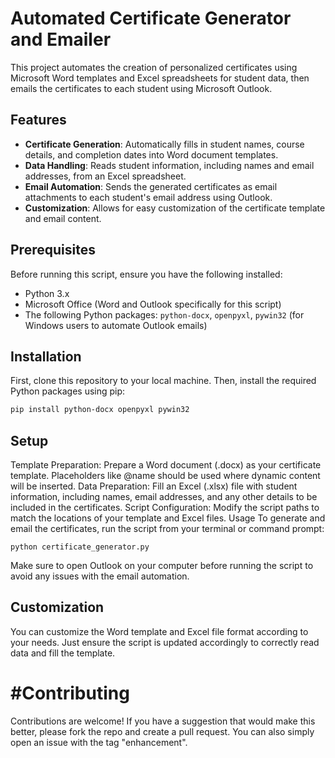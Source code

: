 # Automated Certificate Generator and Emailer

This project automates the creation of personalized certificates using Microsoft Word templates and Excel spreadsheets for student data, then emails the certificates to each student using Microsoft Outlook.

## Features

- **Certificate Generation**: Automatically fills in student names, course details, and completion dates into Word document templates.
- **Data Handling**: Reads student information, including names and email addresses, from an Excel spreadsheet.
- **Email Automation**: Sends the generated certificates as email attachments to each student's email address using Outlook.
- **Customization**: Allows for easy customization of the certificate template and email content.

## Prerequisites

Before running this script, ensure you have the following installed:
- Python 3.x
- Microsoft Office (Word and Outlook specifically for this script)
- The following Python packages: `python-docx`, `openpyxl`, `pywin32` (for Windows users to automate Outlook emails)

## Installation

First, clone this repository to your local machine. Then, install the required Python packages using pip:

```bash
pip install python-docx openpyxl pywin32
```
## Setup
Template Preparation: Prepare a Word document (.docx) as your certificate template. Placeholders like @name should be used where dynamic content will be inserted.
Data Preparation: Fill an Excel (.xlsx) file with student information, including names, email addresses, and any other details to be included in the certificates.
Script Configuration: Modify the script paths to match the locations of your template and Excel files.
Usage
To generate and email the certificates, run the script from your terminal or command prompt:
```bas
python certificate_generator.py
```
Make sure to open Outlook on your computer before running the script to avoid any issues with the email automation.

## Customization
You can customize the Word template and Excel file format according to your needs. Just ensure the script is updated accordingly to correctly read data and fill the template.

# #Contributing
Contributions are welcome! If you have a suggestion that would make this better, please fork the repo and create a pull request. You can also simply open an issue with the tag "enhancement".
